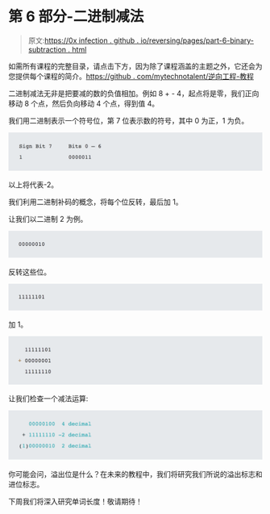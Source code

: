 # 第 6 部分-二进制减法

> 原文:[https://0x infection . github . io/reversing/pages/part-6-binary-subtraction . html](https://0xinfection.github.io/reversing/pages/part-6-binary-subtraction.html)

如需所有课程的完整目录，请点击下方，因为除了课程涵盖的主题之外，它还会为您提供每个课程的简介。[https://github . com/mytechnotalent/逆向工程-教程](https://github.com/mytechnotalent/Reverse-Engineering-Tutorial)

二进制减法无非是把要减的数的负值相加。例如 8 + - 4，起点将是零，我们正向移动 8 个点，然后负向移动 4 个点，得到值 4。

我们用二进制表示一个符号位，第 7 位表示数的符号，其中 0 为正，1 为负。

![](img/785cf3c7bbf7f44699ea3fe2d9ef64eb.png)

以上将代表-2。

我们利用二进制补码的概念，将每个位反转，最后加 1。

让我们以二进制 2 为例。

![](img/e3aa4baaff5ba67a6d11ae1efe8c8966.png)

反转这些位。

![](img/1c47756eec5341e2f4794d5177f2bbb0.png)

加 1。

![](img/199f802346fc600880137d45bf77a04d.png)

让我们检查一个减法运算:

![](img/66e935176bd1db72ff51e58c830d4682.png)

你可能会问，溢出位是什么？在未来的教程中，我们将研究我们所说的溢出标志和进位标志。

下周我们将深入研究单词长度！敬请期待！